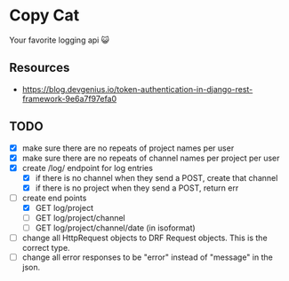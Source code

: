 # Copy Cat
Your favorite logging api 😺

## Resources
- https://blog.devgenius.io/token-authentication-in-django-rest-framework-9e6a7f97efa0

## TODO

- [x] make sure there are no repeats of project names per user
- [x] make sure there are no repeats of channel names per project per user
- [x] create /log/ endpoint for log entries
    - [x] if there is no channel when they send a POST, create that channel
    - [x] if there is no project when they send a POST, return err
- [ ] create end points
    - [x] GET log/project
    - [ ] GET log/project/channel
    - [ ] GET log/project/channel/date (in isoformat)
- [ ] change all HttpRequest objects to DRF Request objects. This is the correct type.
- [ ] change all error responses to be "error" instead of "message" in the json.
